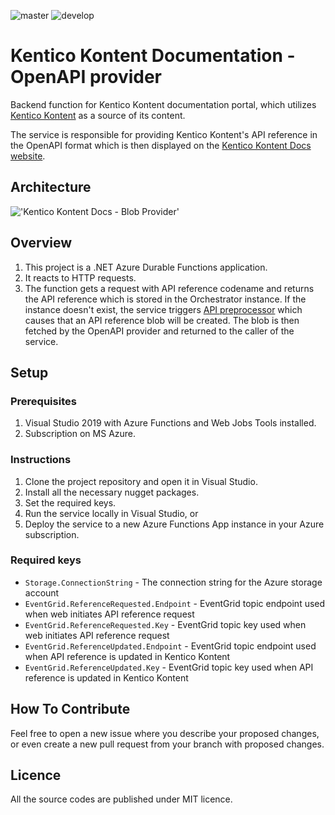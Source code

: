 ![master](https://github.com/KenticoDocs/kontent-docs-blob-provider/actions/workflows/master_kcd-open-api-provider-live-master.yml/badge.svg)
![develop](https://github.com/KenticoDocs/kontent-docs-blob-provider/actions/workflows/develop_kcd-open-api-provider-live-dev.yml/badge.svg)

# Kentico Kontent Documentation - OpenAPI provider

Backend function for Kentico Kontent documentation portal, which utilizes [Kentico Kontent](https://app.kenticokontent.com/) as a source of its content.

The service is responsible for providing Kentico Kontent's API reference in the OpenAPI format which is then displayed on the [Kentico Kontent Docs website](https://docs.kenticokontent.com/).

## Architecture

!['Kentico Kontent Docs - Blob Provider'](https://github.com/KenticoDocs/kontent-docs-web/wiki/images/blob-provider.png)

## Overview

1. This project is a .NET Azure Durable Functions application.
2. It reacts to HTTP requests.
3. The function gets a request with API reference codename and returns the API reference which is stored in the Orchestrator instance. If the instance doesn't exist, the service triggers [API preprocessor](https://github.com/KenticoDocs/kontent-docs-reference-preprocessor) which causes that an API reference blob will be created. The blob is then fetched by the OpenAPI provider and returned to the caller of the service.

## Setup

### Prerequisites

1. Visual Studio 2019 with Azure Functions and Web Jobs Tools installed.
2. Subscription on MS Azure.

### Instructions

1. Clone the project repository and open it in Visual Studio.
2. Install all the necessary nugget packages.
3. Set the required keys.
4. Run the service locally in Visual Studio, or
5. Deploy the service to a new Azure Functions App instance in your Azure subscription.

### Required keys

* `Storage.ConnectionString` - The connection string for the Azure storage account
* `EventGrid.ReferenceRequested.Endpoint` - EventGrid topic endpoint used when web initiates API reference request
* `EventGrid.ReferenceRequested.Key` - EventGrid topic key used when web initiates API reference request
* `EventGrid.ReferenceUpdated.Endpoint` - EventGrid topic endpoint used when API reference is updated in Kentico Kontent
* `EventGrid.ReferenceUpdated.Key` - EventGrid topic key used when API reference is updated in Kentico Kontent

## How To Contribute
Feel free to open a new issue where you describe your proposed changes, or even create a new pull request from your branch with proposed changes.

## Licence
All the source codes are published under MIT licence.
